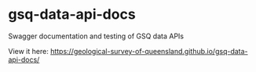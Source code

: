 # gsq-data-api-docs
Swagger documentation and testing of GSQ data APIs 

View it here: https://geological-survey-of-queensland.github.io/gsq-data-api-docs/
